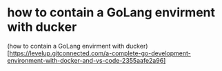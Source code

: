 # how to contain a GoLang envirment with ducker

(how to contain a GoLang envirment with ducker)[https://levelup.gitconnected.com/a-complete-go-development-environment-with-docker-and-vs-code-2355aafe2a96]